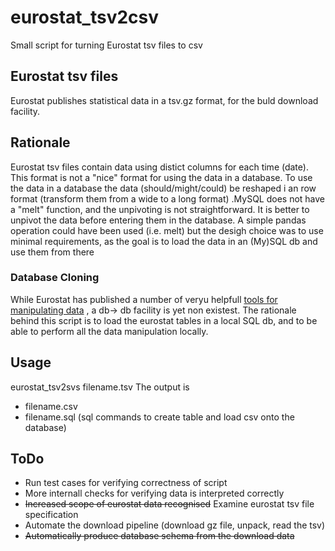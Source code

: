 # eurostat_tsv2csv
Small script for turning Eurostat tsv files to csv
## Eurostat tsv files
Eurostat publishes statistical data in a tsv.gz format, for the buld download facility. 
## Rationale
Eurostat tsv files contain data using distict columns for each time (date). This format is not a "nice" format for using the data in a database. To use the data in a database the data (should/might/could) be reshaped i an row format (transform them from a wide to a long format) .MySQL does not have a "melt" function, and the unpivoting is not straightforward. It is better to unpivot the data before entering them in the database. A simple pandas operation could have been used (i.e. melt) but the desigh choice was to use minimal requirements, as the goal is to load the data in an (My)SQL db and use them from there
### Database Cloning
While Eurostat has published a number of veryu helpfull [tools for manipulating data](https://cros-legacy.ec.europa.eu/content/tools-and-software_en) , a db-> db facility is yet non existest. The rationale behind this script is to load the eurostat tables in a local SQL db, and to be able to perform all the data manipulation locally. 
## Usage
eurostat_tsv2svs filename.tsv 
The output  is  
* filename.csv
* filename.sql (sql commands to create table and load csv onto the database)   

## ToDo
* Run test cases for verifying correctness of script
* More internall checks for verifying data is interpreted correctly
* ~~Increased scope of eurostat data recognised~~ Examine eurostat tsv file specification 
* Automate the download pipeline (download gz file, unpack, read the tsv)  
* ~~Automatically produce database schema from the download data~~  


